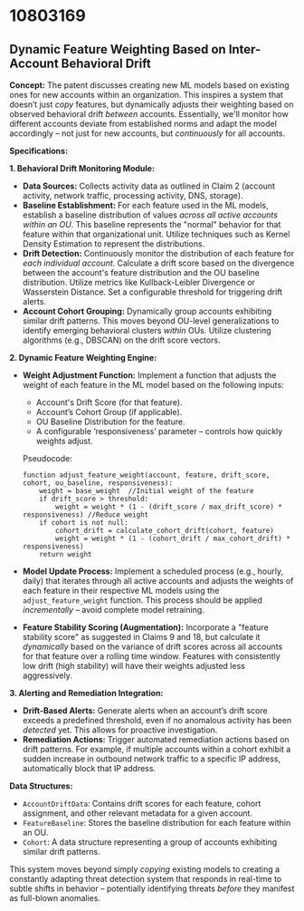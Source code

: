# 10803169

## Dynamic Feature Weighting Based on Inter-Account Behavioral Drift

**Concept:** The patent discusses creating new ML models based on existing ones for new accounts within an organization. This inspires a system that doesn’t just *copy* features, but dynamically adjusts their weighting based on observed behavioral drift *between* accounts. Essentially, we'll monitor how different accounts deviate from established norms and adapt the model accordingly – not just for new accounts, but *continuously* for all accounts.

**Specifications:**

**1. Behavioral Drift Monitoring Module:**

*   **Data Sources:**  Collects activity data as outlined in Claim 2 (account activity, network traffic, processing activity, DNS, storage).
*   **Baseline Establishment:** For each feature used in the ML models, establish a baseline distribution of values *across all active accounts within an OU*. This baseline represents the "normal" behavior for that feature within that organizational unit. Utilize techniques such as Kernel Density Estimation to represent the distributions.
*   **Drift Detection:** Continuously monitor the distribution of each feature for *each individual account*. Calculate a drift score based on the divergence between the account's feature distribution and the OU baseline distribution.  Utilize metrics like Kullback-Leibler Divergence or Wasserstein Distance.  Set a configurable threshold for triggering drift alerts.
*   **Account Cohort Grouping:** Dynamically group accounts exhibiting similar drift patterns. This moves beyond OU-level generalizations to identify emerging behavioral clusters *within* OUs.  Utilize clustering algorithms (e.g., DBSCAN) on the drift score vectors.

**2. Dynamic Feature Weighting Engine:**

*   **Weight Adjustment Function:**  Implement a function that adjusts the weight of each feature in the ML model based on the following inputs:
    *   Account's Drift Score (for that feature).
    *   Account’s Cohort Group (if applicable).
    *   OU Baseline Distribution for the feature.
    *   A configurable ‘responsiveness’ parameter – controls how quickly weights adjust.

    Pseudocode:

    ```
    function adjust_feature_weight(account, feature, drift_score, cohort, ou_baseline, responsiveness):
        weight = base_weight  //Initial weight of the feature
        if drift_score > threshold:
            weight = weight * (1 - (drift_score / max_drift_score) * responsiveness) //Reduce weight
        if cohort is not null:
            cohort_drift = calculate_cohort_drift(cohort, feature)
            weight = weight * (1 - (cohort_drift / max_cohort_drift) * responsiveness)
        return weight
    ```
*   **Model Update Process:** Implement a scheduled process (e.g., hourly, daily) that iterates through all active accounts and adjusts the weights of each feature in their respective ML models using the `adjust_feature_weight` function.  This process should be applied *incrementally* – avoid complete model retraining.
*   **Feature Stability Scoring (Augmentation):**  Incorporate a "feature stability score" as suggested in Claims 9 and 18, but calculate it *dynamically* based on the variance of drift scores across all accounts for that feature over a rolling time window.  Features with consistently low drift (high stability) will have their weights adjusted less aggressively.

**3.  Alerting and Remediation Integration:**

*   **Drift-Based Alerts:**  Generate alerts when an account’s drift score exceeds a predefined threshold, even if no anomalous activity has been *detected* yet. This allows for proactive investigation.
*   **Remediation Actions:**  Trigger automated remediation actions based on drift patterns. For example, if multiple accounts within a cohort exhibit a sudden increase in outbound network traffic to a specific IP address, automatically block that IP address.

**Data Structures:**

*   `AccountDriftData`: Contains drift scores for each feature, cohort assignment, and other relevant metadata for a given account.
*   `FeatureBaseline`: Stores the baseline distribution for each feature within an OU.
*   `Cohort`: A data structure representing a group of accounts exhibiting similar drift patterns.



This system moves beyond simply *copying* existing models to creating a constantly adapting threat detection system that responds in real-time to subtle shifts in behavior – potentially identifying threats *before* they manifest as full-blown anomalies.